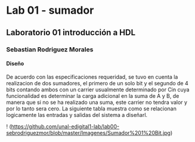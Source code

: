 # Lab 01 - sumador 
## Laboratorio 01 introducción a HDL
### Sebastian Rodriguez Morales
#### Diseño

De acuerdo con las especificaciones requeridad, se tuvo en cuenta la realizacion de dos sumadores, el primero de un solo bit y el segundo de 4 bits contando ambos con un carrier usualmente determinado por Cin cuya funcionalidad es determinar la carga adicional en la suma de A y B, de manera que si no se ha realizado una suma, este carrier no tendra valor y por lo tanto sera cero. La siguiente tabla muestra como se relacionan logicamente las entradas y salidas del sistema a diseñarl.

! (https://github.com/unal-edigital1-lab/lab00-sebrodriguezmor/blob/master/Imagenes/Sumador%201%20Bit.jpg)
















